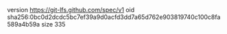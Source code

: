 version https://git-lfs.github.com/spec/v1
oid sha256:0bc0d2dcdc5bc7ef39a9d0acfd3dd7a65d762e903819740c100c8fa589a4b59a
size 335
